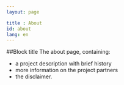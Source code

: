 ```yaml
---
layout: page

title : About
id: about
lang: en
---
```

##Block title
The about page, containing:

- a project description with brief history
- more information on the project partners
- the disclaimer.